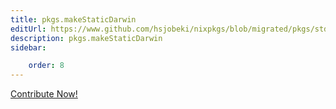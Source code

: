```yaml
---
title: pkgs.makeStaticDarwin
editUrl: https://www.github.com/hsjobeki/nixpkgs/blob/migrated/pkgs/stdenv/adapters.nix#L95C22
description: pkgs.makeStaticDarwin
sidebar:

    order: 8
---
```


<a href="https://www.github.com/hsjobeki/nixpkgs/blob/migrated/pkgs/stdenv/adapters.nix#L95C22">Contribute Now!</a>



